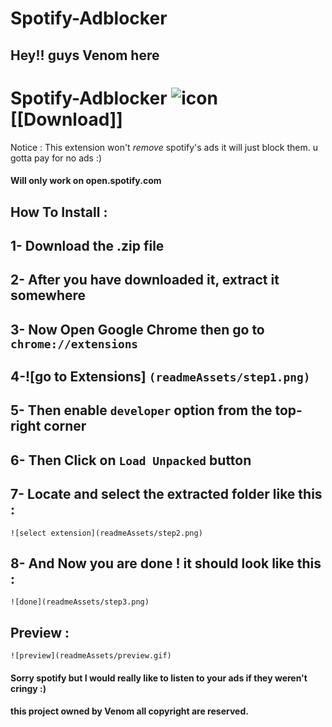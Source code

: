 # Spotify-Adblocker

## Hey!! guys Venom here 

# Spotify-Adblocker ![icon](icon16.png) [[Download]]
 Notice : This extension won't *remove* spotify's ads it will just block them. u gotta pay for no ads :)      
 
 #### Will only work on open.spotify.com          
 
 ## How To Install :

 ## 1- Download the .zip file

 ## 2- After you have downloaded it, extract it somewhere

 ## 3- Now Open Google Chrome then go to `chrome://extensions`                 

 ## 4-![go to Extensions] `(readmeAssets/step1.png)`    

 ## 5- Then enable `developer` option from the top-right corner     

 ## 6- Then Click on `Load Unpacked` button         

 ## 7- Locate and select the extracted folder like this :             
 `![select extension](readmeAssets/step2.png)`    

 ## 8- And Now you are done ! it should look like this :             
 `![done](readmeAssets/step3.png)`                
                    
## Preview :
`![preview](readmeAssets/preview.gif)`                
                    
                    
#### Sorry spotify but I would really like to listen to your ads if they weren't cringy :)
#### this project owned by Venom all copyright are reserved.

